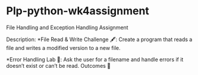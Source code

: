 # Plp-python-wk4assignment
File Handling and Exception Handling Assignment

Description:
*File Read & Write Challenge 🖋️: Create a program that reads a file and writes a modified version to a new file.

*Error Handling Lab 🧪: Ask the user for a filename and handle errors if it doesn’t exist or can’t be read.
Outcomes 🎉

